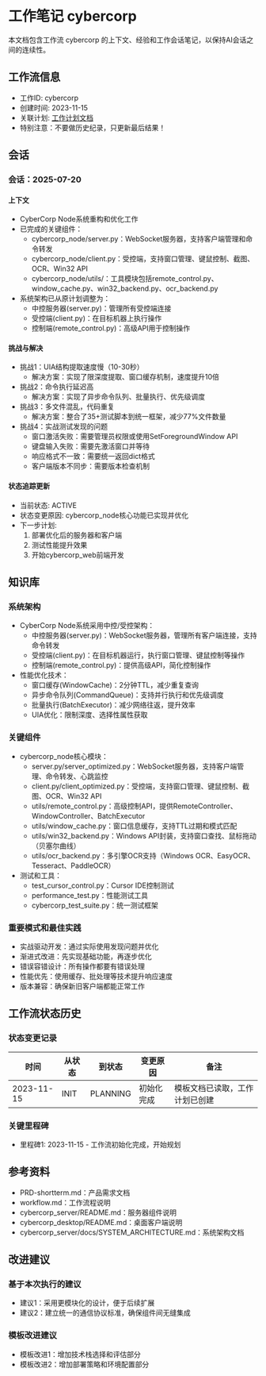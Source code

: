 # 工作笔记 cybercorp

本文档包含工作流 cybercorp 的上下文、经验和工作会话笔记，以保持AI会话之间的连续性。

## 工作流信息
- 工作ID: cybercorp
- 创建时间: 2023-11-15
- 关联计划: [工作计划文档](workplan_cybercorp.md)
- 特别注意：不要做历史纪录，只更新最后结果！

## 会话

### 会话：2025-07-20

#### 上下文
- CyberCorp Node系统重构和优化工作
- 已完成的关键组件：
  - cybercorp_node/server.py：WebSocket服务器，支持客户端管理和命令转发
  - cybercorp_node/client.py：受控端，支持窗口管理、键鼠控制、截图、OCR、Win32 API
  - cybercorp_node/utils/：工具模块包括remote_control.py、window_cache.py、win32_backend.py、ocr_backend.py
- 系统架构已从原计划调整为：
  - 中控服务器(server.py)：管理所有受控端连接
  - 受控端(client.py)：在目标机器上执行操作
  - 控制端(remote_control.py)：高级API用于控制操作

#### 挑战与解决
- 挑战1：UIA结构提取速度慢（10-30秒）
  - 解决方案：实现了限深度提取、窗口缓存机制，速度提升10倍
- 挑战2：命令执行延迟高
  - 解决方案：实现了异步命令队列、批量执行、优先级调度
- 挑战3：多文件混乱，代码重复
  - 解决方案：整合了35+测试脚本到统一框架，减少77%文件数量
- 挑战4：实战测试发现的问题
  - 窗口激活失败：需要管理员权限或使用SetForegroundWindow API
  - 键盘输入失败：需要先激活窗口并等待
  - 响应格式不一致：需要统一返回dict格式
  - 客户端版本不同步：需要版本检查机制

#### 状态追踪更新
- 当前状态: ACTIVE
- 状态变更原因: cybercorp_node核心功能已实现并优化
- 下一步计划: 
  1. 部署优化后的服务器和客户端
  2. 测试性能提升效果
  3. 开始cybercorp_web前端开发

## 知识库

### 系统架构
- CyberCorp Node系统采用中控/受控架构：
  - 中控服务器(server.py)：WebSocket服务器，管理所有客户端连接，支持命令转发
  - 受控端(client.py)：在目标机器运行，执行窗口管理、键鼠控制等操作
  - 控制端(remote_control.py)：提供高级API，简化控制操作
- 性能优化技术：
  - 窗口缓存(WindowCache)：2分钟TTL，减少重复查询
  - 异步命令队列(CommandQueue)：支持并行执行和优先级调度
  - 批量执行(BatchExecutor)：减少网络往返，提升效率
  - UIA优化：限制深度、选择性属性获取

### 关键组件
- cybercorp_node核心模块：
  - server.py/server_optimized.py：WebSocket服务器，支持客户端管理、命令转发、心跳监控
  - client.py/client_optimized.py：受控端，支持窗口管理、键鼠控制、截图、OCR、Win32 API
  - utils/remote_control.py：高级控制API，提供RemoteController、WindowController、BatchExecutor
  - utils/window_cache.py：窗口信息缓存，支持TTL过期和模式匹配
  - utils/win32_backend.py：Windows API封装，支持窗口查找、鼠标拖动（贝塞尔曲线）
  - utils/ocr_backend.py：多引擎OCR支持（Windows OCR、EasyOCR、Tesseract、PaddleOCR）
- 测试和工具：
  - test_cursor_control.py：Cursor IDE控制测试
  - performance_test.py：性能测试工具
  - cybercorp_test_suite.py：统一测试框架

### 重要模式和最佳实践
- 实战驱动开发：通过实际使用发现问题并优化
- 渐进式改进：先实现基础功能，再逐步优化
- 错误容错设计：所有操作都要有错误处理
- 性能优先：使用缓存、批处理等技术提升响应速度
- 版本兼容：确保新旧客户端都能正常工作

## 工作流状态历史

### 状态变更记录
| 时间 | 从状态 | 到状态 | 变更原因 | 备注 |
|------|--------|--------|----------|------|
| 2023-11-15 | INIT | PLANNING | 初始化完成 | 模板文档已读取，工作计划已创建 |

### 关键里程碑
- 里程碑1: 2023-11-15 - 工作流初始化完成，开始规划

## 参考资料

- PRD-shortterm.md：产品需求文档
- workflow.md：工作流程说明
- cybercorp_server/README.md：服务器组件说明
- cybercorp_desktop/README.md：桌面客户端说明
- cybercorp_server/docs/SYSTEM_ARCHITECTURE.md：系统架构文档

## 改进建议

### 基于本次执行的建议
- 建议1：采用更模块化的设计，便于后续扩展
- 建议2：建立统一的通信协议标准，确保组件间无缝集成

### 模板改进建议
- 模板改进1：增加技术栈选择和评估部分
- 模板改进2：增加部署策略和环境配置部分